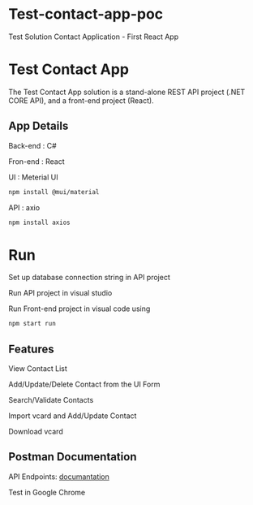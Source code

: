 # Test-contact-app-poc
 Test Solution Contact Application - First React App

# Test Contact App

The Test Contact App solution is a stand-alone REST API project (.NET CORE API), and a
front-end project (React).

## App Details

Back-end : C# 

Fron-end : React 

UI : Meterial UI
```bash
npm install @mui/material
```

API : axio 
```bash
npm install axios
```

# Run

Set up database connection string in API project

Run API project in visual studio

Run Front-end project in visual code using
```bash
npm start run
```

## Features

View Contact List 

Add/Update/Delete Contact from the UI Form

Search/Validate Contacts

Import vcard and Add/Update Contact

Download vcard

## Postman Documentation

API Endpoints:  [documantation](https://documenter.getpostman.com/view/11326274/UVRAHSPh)

Test in Google Chrome
